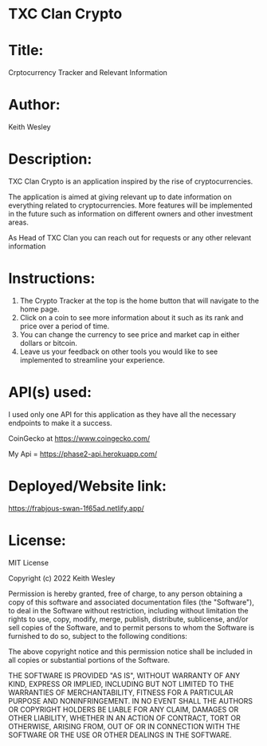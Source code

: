 # TXC Clan Crypto
# Title:

Crptocurrency Tracker and Relevant Information

# Author:

Keith Wesley

# Description:

TXC Clan Crypto is an application inspired by the rise of cryptocurrencies. 

The application is aimed at giving relevant up to date information on everything related to cryptocurrencies. More features will be implemented in the future such as information on different owners and other investment areas.

As Head of TXC Clan you can reach out for requests or any other relevant information

# Instructions:
1. The Crypto Tracker at the top is the home button that will navigate to the home page.
2. Click on a coin to see more information about it such as its rank and price over a period of time.
3. You can change the currency to see price and market cap in either dollars or bitcoin.
4. Leave us your feedback on other tools you would like to see implemented to streamline your experience.

# API(s) used:

I used only one API for this application as they have all the necessary endpoints to make it a success.

CoinGecko at https://www.coingecko.com/

My Api = https://phase2-api.herokuapp.com/

# Deployed/Website link:

https://frabjous-swan-1f65ad.netlify.app/
# License:

MIT License

Copyright (c) 2022 Keith Wesley

Permission is hereby granted, free of charge, to any person obtaining a copy
of this software and associated documentation files (the "Software"), to deal
in the Software without restriction, including without limitation the rights
to use, copy, modify, merge, publish, distribute, sublicense, and/or sell
copies of the Software, and to permit persons to whom the Software is
furnished to do so, subject to the following conditions:

The above copyright notice and this permission notice shall be included in all
copies or substantial portions of the Software.

THE SOFTWARE IS PROVIDED "AS IS", WITHOUT WARRANTY OF ANY KIND, EXPRESS OR
IMPLIED, INCLUDING BUT NOT LIMITED TO THE WARRANTIES OF MERCHANTABILITY,
FITNESS FOR A PARTICULAR PURPOSE AND NONINFRINGEMENT. IN NO EVENT SHALL THE
AUTHORS OR COPYRIGHT HOLDERS BE LIABLE FOR ANY CLAIM, DAMAGES OR OTHER
LIABILITY, WHETHER IN AN ACTION OF CONTRACT, TORT OR OTHERWISE, ARISING FROM,
OUT OF OR IN CONNECTION WITH THE SOFTWARE OR THE USE OR OTHER DEALINGS IN THE
SOFTWARE.
